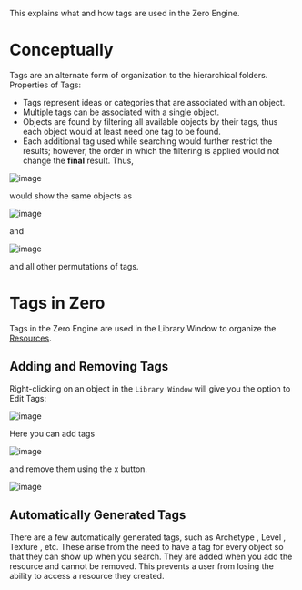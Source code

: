 This explains what and how tags are used in the Zero Engine. 

 # Conceptually
Tags are an alternate form of organization to the hierarchical folders.
Properties of Tags:

 - Tags represent ideas or categories that are associated with an object.
 - Multiple tags can be associated with a single object. 
 - Objects are found by filtering all available objects by their tags, thus each object would at least need one tag to be found. 
 - Each additional tag used while searching would further restrict the results; however, the order in which the filtering is applied would not change the **final** result. Thus, 



![image](https://media.githubusercontent.com/media/zeroengineteam/ZeroFiles/master/doc_files/47337.png)


would show the same objects as 



![image](https://media.githubusercontent.com/media/zeroengineteam/ZeroFiles/master/doc_files/47339.png)


and



![image](https://media.githubusercontent.com/media/zeroengineteam/ZeroFiles/master/doc_files/47341.png)


and all other permutations of tags.

 # Tags in Zero
Tags in the Zero Engine are used in the Library Window to organize the [Resources](https://github.com/zeroengineteam/ZeroDocs/blob/master/zero_editor_documentation/zeromanual/architecture/resources/resources.markdown). 

 ## Adding and Removing Tags
Right-clicking on an object in the `Library Window` will give you the option to Edit Tags:



![image](https://media.githubusercontent.com/media/zeroengineteam/ZeroFiles/master/doc_files/47343.png)


Here you can add tags 



![image](https://media.githubusercontent.com/media/zeroengineteam/ZeroFiles/master/doc_files/47345.png)


and remove them using the x button. 



![image](https://media.githubusercontent.com/media/zeroengineteam/ZeroFiles/master/doc_files/47347.png)


 ## Automatically Generated Tags
There are a few automatically generated tags, such as Archetype , Level , Texture , etc. These arise from the need to have a tag for every object so that they can show up when you search. They are added when you add the resource and cannot be removed. This prevents a user from losing the ability to access a resource they created.
 

 
